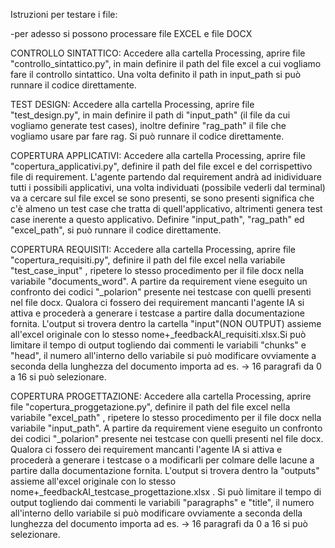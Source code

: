 Istruzioni per testare i file:

-per adesso si possono processare file EXCEL e file DOCX
 
CONTROLLO SINTATTICO:
Accedere alla cartella Processing, aprire file "controllo_sintattico.py", in main definire il path del file excel a cui vogliamo fare il controllo sintattico. Una volta definito il path in input_path si può runnare il codice direttamente.
 
 
TEST DESIGN:
Accedere alla cartella Processing, aprire file "test_design.py", in main definire il path di "input_path" (il file da cui vogliamo generate test cases), inoltre definire "rag_path" il file che vogliamo usare par fare rag. Si può runnare il codice direttamente.
 
 
COPERTURA APPLICATIVI:
Accedere alla cartella Processing, aprire file "copertura_applicativi.py", definire il path del file excel e del corrispettivo file di requirement. L'agente partendo dal requirement andrà ad inidividuare tutti i possibili applicativi, una volta individuati (possibile vederli dal terminal) va a cercare sul file excel se sono presenti, se sono presenti significa che c'è almeno un test case che tratta di quell'applicativo, altrimenti genera test case inerente a questo applicativo.
Definire "input_path", "rag_path" ed "excel_path", si può runnare il codice direttamente.
 
COPERTURA REQUISITI: 
Accedere alla cartella Processing, aprire file "copertura_requisiti.py", definire il path del file excel nella variabile "test_case_input" , ripetere lo stesso procedimento per il file docx nella variabile "documents_word". A partire da requirement viene eseguito un confronto dei codici "_polarion" presente nei testcase con quelli presenti nel file docx.
Qualora ci fossero dei requirement mancanti l'agente IA si attiva e procederà a generare i testcase a partire dalla documentazione fornita. L'output si trovera dentro la cartella "input"(NON OUTPUT) assieme all'excel originale con lo stesso nome+_feedbackAI_requisiti.xlsx.Si può limitare il tempo di output togliendo dai commenti le variabili "chunks" e "head", il numero all'interno dello variabile si può modificare ovviamente a seconda della lunghezza del documento importa ad es. -> 16 paragrafi da  0 a 16 si può selezionare.


COPERTURA PROGETTAZIONE:
Accedere alla cartella Processing, aprire file "copertura_proggetazione.py", definire il path del file excel nella variabile "excel_path" , ripetere lo stesso procedimento per il file docx nella variabile "input_path".  A partire da requirement viene eseguito un confronto dei codici "_polarion" presente nei testcase con quelli presenti nel file docx.
Qualora ci fossero dei requirement mancanti l'agente IA si attiva e procederà a generare i testcase o a modificarli per colmare delle lacune a partire dalla documentazione fornita. L'output si trovera dentro la "outputs" assieme all'excel originale con lo stesso nome+_feedbackAI_testcase_progettazione.xlsx . Si può limitare il tempo di output togliendo dai commenti le variabili "paragraphs" e "title", il numero all'interno dello variabile si può modificare ovviamente a seconda della lunghezza del documento importa ad es. -> 16 paragrafi da  0 a 16 si può selezionare.
